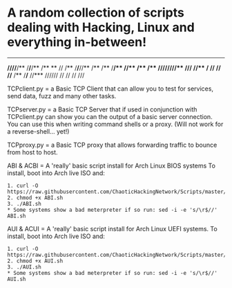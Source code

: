 # A random collection of scripts dealing with Hacking, Linux and everything in-between!

   ******  **      ** ****     **
  **////**/**     /**/**/**   /**
 **    // /**     /**/**//**  /**
/**       /**********/** //** /**
/**       /**//////**/**  //**/**
//**    **/**     /**/**   //****
 //****** /**     /**/**    //***
  //////  //      // //      /// 



TCPclient.py = a Basic TCP Client that can allow you to test for services, send data, fuzz and many other tasks.

TCPserver.py = a Basic TCP Server that if used in conjunction with TCPclient.py can show you can the output of a basic server connection. You can use this when writing command shells or a proxy. (Will not work for a reverse-shell... yet!)

TCPproxy.py = a Basic TCP proxy that allows forwarding traffic to bounce from host to host. 

ABI & ACBI = A 'really' basic script install for Arch Linux BIOS systems
  To install, boot into Arch live ISO and:
  
  
    1. curl -O https://raw.githubusercontent.com/ChaoticHackingNetwork/Scripts/master/ABI.sh
    2. chmod +x ABI.sh
    3. ./ABI.sh
    * Some systems show a bad meterpreter if so run: sed -i -e 's/\r$//' ABI.sh 

AUI & ACUI = A 'really' basic script install for Arch Linux UEFI systems.
    To install, boot into Arch live ISO and:
    
    
    1. curl -O https://raw.githubusercontent.com/ChaoticHackingNetwork/Scripts/master/AUI.sh
    2. chmod +x AUI.sh
    3. ./AUI.sh
    * Some systems show a bad meterpreter if so run: sed -i -e 's/\r$//' AUI.sh 

